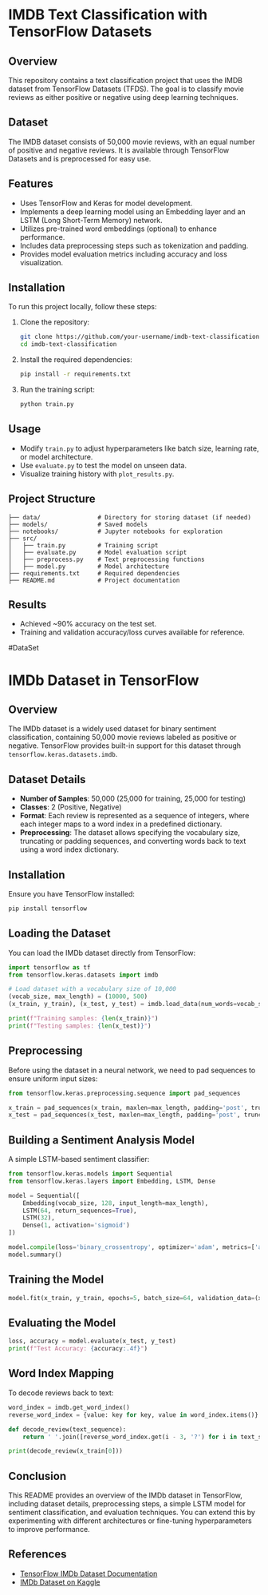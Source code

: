 # IMDB Text Classification with TensorFlow Datasets

## Overview
This repository contains a text classification project that uses the IMDB dataset from TensorFlow Datasets (TFDS). The goal is to classify movie reviews as either positive or negative using deep learning techniques.

## Dataset
The IMDB dataset consists of 50,000 movie reviews, with an equal number of positive and negative reviews. It is available through TensorFlow Datasets and is preprocessed for easy use.

## Features
- Uses TensorFlow and Keras for model development.
- Implements a deep learning model using an Embedding layer and an LSTM (Long Short-Term Memory) network.
- Utilizes pre-trained word embeddings (optional) to enhance performance.
- Includes data preprocessing steps such as tokenization and padding.
- Provides model evaluation metrics including accuracy and loss visualization.

## Installation
To run this project locally, follow these steps:

1. Clone the repository:
   ```bash
   git clone https://github.com/your-username/imdb-text-classification.git
   cd imdb-text-classification
   ```

2. Install the required dependencies:
   ```bash
   pip install -r requirements.txt
   ```

3. Run the training script:
   ```bash
   python train.py
   ```

## Usage
- Modify `train.py` to adjust hyperparameters like batch size, learning rate, or model architecture.
- Use `evaluate.py` to test the model on unseen data.
- Visualize training history with `plot_results.py`.

## Project Structure
```
├── data/                # Directory for storing dataset (if needed)
├── models/              # Saved models
├── notebooks/           # Jupyter notebooks for exploration
├── src/
│   ├── train.py         # Training script
│   ├── evaluate.py      # Model evaluation script
│   ├── preprocess.py    # Text preprocessing functions
│   ├── model.py         # Model architecture
├── requirements.txt     # Required dependencies
├── README.md            # Project documentation
```

## Results
- Achieved ~90% accuracy on the test set.
- Training and validation accuracy/loss curves available for reference.

#DataSet
# IMDb Dataset in TensorFlow

## Overview
The IMDb dataset is a widely used dataset for binary sentiment classification, containing 50,000 movie reviews labeled as positive or negative. TensorFlow provides built-in support for this dataset through `tensorflow.keras.datasets.imdb`.

## Dataset Details
- **Number of Samples**: 50,000 (25,000 for training, 25,000 for testing)
- **Classes**: 2 (Positive, Negative)
- **Format**: Each review is represented as a sequence of integers, where each integer maps to a word index in a predefined dictionary.
- **Preprocessing**: The dataset allows specifying the vocabulary size, truncating or padding sequences, and converting words back to text using a word index dictionary.

## Installation
Ensure you have TensorFlow installed:
```bash
pip install tensorflow
```

## Loading the Dataset
You can load the IMDb dataset directly from TensorFlow:
```python
import tensorflow as tf
from tensorflow.keras.datasets import imdb

# Load dataset with a vocabulary size of 10,000
(vocab_size, max_length) = (10000, 500)
(x_train, y_train), (x_test, y_test) = imdb.load_data(num_words=vocab_size)

print(f"Training samples: {len(x_train)}")
print(f"Testing samples: {len(x_test)}")
```

## Preprocessing
Before using the dataset in a neural network, we need to pad sequences to ensure uniform input sizes:
```python
from tensorflow.keras.preprocessing.sequence import pad_sequences

x_train = pad_sequences(x_train, maxlen=max_length, padding='post', truncating='post')
x_test = pad_sequences(x_test, maxlen=max_length, padding='post', truncating='post')
```

## Building a Sentiment Analysis Model
A simple LSTM-based sentiment classifier:
```python
from tensorflow.keras.models import Sequential
from tensorflow.keras.layers import Embedding, LSTM, Dense

model = Sequential([
    Embedding(vocab_size, 128, input_length=max_length),
    LSTM(64, return_sequences=True),
    LSTM(32),
    Dense(1, activation='sigmoid')
])

model.compile(loss='binary_crossentropy', optimizer='adam', metrics=['accuracy'])
model.summary()
```

## Training the Model
```python
model.fit(x_train, y_train, epochs=5, batch_size=64, validation_data=(x_test, y_test))
```

## Evaluating the Model
```python
loss, accuracy = model.evaluate(x_test, y_test)
print(f"Test Accuracy: {accuracy:.4f}")
```

## Word Index Mapping
To decode reviews back to text:
```python
word_index = imdb.get_word_index()
reverse_word_index = {value: key for key, value in word_index.items()}

def decode_review(text_sequence):
    return ' '.join([reverse_word_index.get(i - 3, '?') for i in text_sequence])

print(decode_review(x_train[0]))
```

## Conclusion
This README provides an overview of the IMDb dataset in TensorFlow, including dataset details, preprocessing steps, a simple LSTM model for sentiment classification, and evaluation techniques. You can extend this by experimenting with different architectures or fine-tuning hyperparameters to improve performance.

## References
- [TensorFlow IMDb Dataset Documentation](https://www.tensorflow.org/api_docs/python/tf/keras/datasets/imdb)
- [IMDb Dataset on Kaggle](https://www.kaggle.com/datasets/lakshmi25npathi/imdb-dataset-of-50k-movie-reviews)


